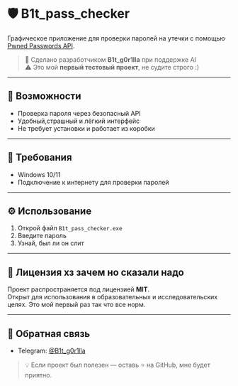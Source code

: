 # 🛡️ B1t_pass_checker

Графическое приложение для проверки паролей на утечки с помощью [Pwned Passwords API](https://haveibeenpwned.com/API/v3).

> 🤖 Сделано разработчиком **B1t_g0r1lla** при поддержке AI  
> ⚠️ Это мой **первый тестовый проект**, не судите строго :)

---

## 🚀 Возможности

- Проверка пароля через безопасный API
- Удобный,страшный и лёгкий интерфейс
- Не требует установки и работает из коробки

---

## 🧩 Требования

- Windows 10/11
- Подключение к интернету для проверки паролей

---

## ⚙️ Использование

1. Открой файл `B1t_pass_checker.exe`
2. Введите пароль
3. Узнай, был ли он слит

---

## 📜 Лицензия хз зачем но сказали надо 

Проект распространяется под лицензией **MIT**.  
Открыт для использования в образовательных и исследовательских целях.
Это мой первый раз так что все норм.

---

## 💬 Обратная связь

- Telegram: [@B1t_g0r1lla](https://t.me/@b1t_g0r1lla) 
> 💡 Если проект был полезен — оставь ⭐ на GitHub, мне будет приятно.
